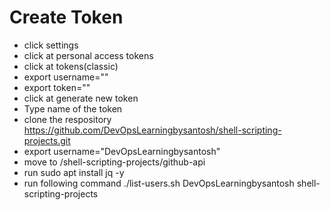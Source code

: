 # Create Token 
- click settings
- click at personal access tokens
- click at tokens(classic)
- export username="<user-name>"
- export token="<token-id>"
- click at generate new token
- Type name of the token
- clone the respository https://github.com/DevOpsLearningbysantosh/shell-scripting-projects.git
- export username="DevOpsLearningbysantosh"
- move to /shell-scripting-projects/github-api
- run sudo apt install jq -y 
- run following command ./list-users.sh DevOpsLearningbysantosh shell-scripting-projects
